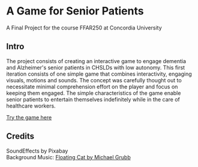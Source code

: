 # A Game for Senior Patients
A Final Project for the course FFAR250 at Concordia University

## Intro
The project consists of creating an interactive game to engage dementia and Alzheimer's senior patients in CHSLDs with low autonomy. This first iteration consists of one simple game that combines interactivity, engaging visuals, motions and sounds. The concept was carefully thought out to necessitate minimal comprehension effort on the player and focus on keeping them engaged. The simple characteristics of the game enable senior patients to entertain themselves indefinitely while in the care of healthcare workers. 

[Try the game here](http://jessicachan.graphics/game4seniors/)

## Credits
SoundEffects by Pixabay <br>
Background Music: [Floating Cat by Michael Grubb](https://uppbeat.io/t/michael-grubb/floating-cat)
